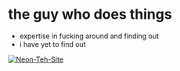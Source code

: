 # the guy who does things
- expertise in fucking around and finding out
- i have yet to find out

[![Neon-Teh-Site](https://neontflame.helioho.st/images/botao88x31.png)](https://neontflame.helioho.st)
